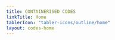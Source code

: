 ```yaml
---
title: CONTAINERISED CODES
linkTitle: Home
tablerIcon: "tabler-icons/outline/home"
layout: codes-home
---
```


<!-- The layout: codes-home.html loads the three parts of this (long) markdown file, to be found in the same folder as this file: part-1.md part-2.md part-3-md -->

<!-- part-1.md contains the info at the beginning of the page, figure and link cards -->

<!-- part-2.md contains the table with all available codes (links) -->

<!-- part-3.md contains the shortcut to apptainer pull commands with the two synchronised <select> elements. It is very long, for there is actually 4 <select> elements: 2 for large screens and 2 for narrow screens (responsive design) -->

<!-- When adding a code to the website, part2.md and part3-md must be updated, in order to add the new code to the table and to the corresponding <select> element -->
